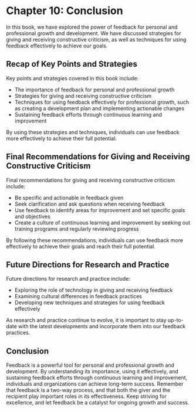 Chapter 10: Conclusion
======================

In this book, we have explored the power of feedback for personal and professional growth and development. We have discussed strategies for giving and receiving constructive criticism, as well as techniques for using feedback effectively to achieve our goals.

Recap of Key Points and Strategies
----------------------------------

Key points and strategies covered in this book include:

* The importance of feedback for personal and professional growth
* Strategies for giving and receiving constructive criticism
* Techniques for using feedback effectively for professional growth, such as creating a development plan and implementing actionable changes
* Sustaining feedback efforts through continuous learning and improvement

By using these strategies and techniques, individuals can use feedback more effectively to achieve their full potential.

Final Recommendations for Giving and Receiving Constructive Criticism
---------------------------------------------------------------------

Final recommendations for giving and receiving constructive criticism include:

* Be specific and actionable in feedback given
* Seek clarification and ask questions when receiving feedback
* Use feedback to identify areas for improvement and set specific goals and objectives
* Create a culture of continuous learning and improvement by seeking out training programs and regularly reviewing progress

By following these recommendations, individuals can use feedback more effectively to achieve their goals and reach their full potential.

Future Directions for Research and Practice
-------------------------------------------

Future directions for research and practice include:

* Exploring the role of technology in giving and receiving feedback
* Examining cultural differences in feedback practices
* Developing new techniques and strategies for using feedback effectively

As research and practice continue to evolve, it is important to stay up-to-date with the latest developments and incorporate them into our feedback practices.

Conclusion
----------

Feedback is a powerful tool for personal and professional growth and development. By understanding its importance, using it effectively, and sustaining feedback efforts through continuous learning and improvement, individuals and organizations can achieve long-term success. Remember that feedback is a two-way process, and that both the giver and the recipient play important roles in its effectiveness. Keep striving for excellence, and let feedback be a catalyst for ongoing growth and success.
